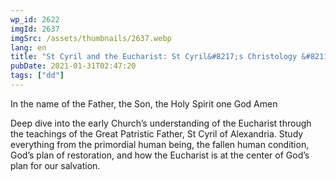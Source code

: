 ```yaml
---
wp_id: 2622
imgId: 2637
imgSrc: /assets/thumbnails/2637.webp
lang: en
title: "St Cyril and the Eucharist: St Cyril&#8217;s Christology &#8211; Who is Jesus Christ? by Fr. Anthony Mourad"
pubDate: 2021-01-31T02:47:20
tags: ["dd"]
---
```


<!-- page: 6 -->

<p>In the name of the Father, the Son, the Holy Spirit one God Amen</p>
<p>Deep dive into the early Church’s understanding of the Eucharist through the teachings of the Great Patristic Father, St Cyril of Alexandria. Study everything from the primordial human being, the fallen human condition, God’s plan of restoration, and how the Eucharist is at the center of God’s plan for our salvation.</p>
